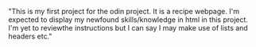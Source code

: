"This is my first project for the odin project. It is a recipe webpage. I'm expected to display my newfound skills/knowledge in html in this project. I'm yet to reviewthe instructions but I can say I may make use of lists and headers etc." 
